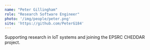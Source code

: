 ```yaml
---
name: "Peter Gillingham"
role: "Research Software Engineer"
photo: '/img/people/peter.png'
site: 'https://github.com/PeterG184'
---
```


Supporting research in IoT systems and joining the EPSRC CHEDDAR project.